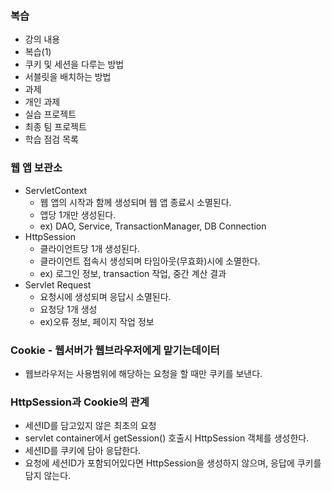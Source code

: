 ### 복습
- 강의 내용
- 복습(1)
- 쿠키 및 세션을 다루는 방법
- 서블릿을 배치하는 방법
- 과제
- 개인 과제
- 실습 프로젝트
- 최종 팀 프로젝트
- 학습 점검 목록


### 웹 앱 보관소
- ServletContext
  - 웹 앱의 시작과 함께 생성되며 웹 앱 종료시 소멸된다.
  - 앱당 1개만 생성된다.
  - ex) DAO, Service, TransactionManager, DB Connection
- HttpSession
  - 클라이언트당 1개 생성된다.
  - 클라이언트 접속시 생성되며 타임아웃(무효화)시에 소멸한다.
  - ex) 로그인 정보, transaction 작업, 중간 계산 결과
- Servlet Request
  - 요청시에 생성되며 응답시 소멸된다.
  - 요청당 1개 생성
  - ex)오류 정보, 페이지 작업 정보

### Cookie - 웹서버가 웹브라우저에게 맡기는데이터
- 웹브라우저는 사용범위에 해당하는 요청을 할 때만 쿠키를 보낸다.

### HttpSession과 Cookie의 관계
- 세션ID를 담고있지 않은 최초의 요청
- servlet container에서 getSession() 호출시 HttpSession 객체를 생성한다.
- 세션ID를 쿠키에 담아 응답한다.
- 요청에 세션ID가 포함되어있다면 HttpSession을 생성하지 않으며, 응답에 쿠키를 담지 않는다.